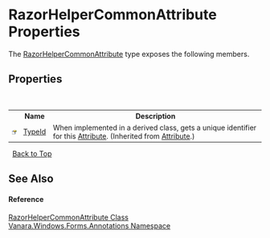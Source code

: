 # RazorHelperCommonAttribute Properties
 

The <a href="e69a280c-f669-c0d5-ed7f-5622f7bfca16">RazorHelperCommonAttribute</a> type exposes the following members.


## Properties
&nbsp;<table><tr><th></th><th>Name</th><th>Description</th></tr><tr><td>![Public property](media/pubproperty.gif "Public property")</td><td><a href="http://msdn2.microsoft.com/en-us/library/sa1bf03e" target="_blank">TypeId</a></td><td>
When implemented in a derived class, gets a unique identifier for this <a href="http://msdn2.microsoft.com/en-us/library/e8kc3626" target="_blank">Attribute</a>.
 (Inherited from <a href="http://msdn2.microsoft.com/en-us/library/e8kc3626" target="_blank">Attribute</a>.)</td></tr></table>&nbsp;
<a href="#razorhelpercommonattribute-properties">Back to Top</a>

## See Also


#### Reference
<a href="e69a280c-f669-c0d5-ed7f-5622f7bfca16">RazorHelperCommonAttribute Class</a><br /><a href="600255aa-5477-7018-00f3-14fce5adebc9">Vanara.Windows.Forms.Annotations Namespace</a><br />